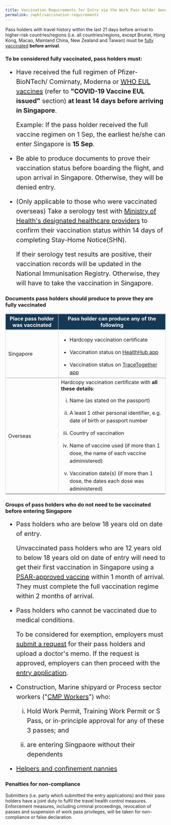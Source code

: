 ```yaml
---
title: Vaccination Requirements for Entry via the Work Pass Holder General Lane
permalink: /wphl/vaccination-requirements
---
```

Pass holders with travel history within the last 21 days before arrival to higher-risk countries/regions (i.e. all countries/regions, except Brunei, Hong Kong, Macao, Mainland China, New Zealand and Taiwan) must be <a href="#vaccinated">fully vaccinated</a> <b>before arrival</b>.

<div id="vaccinated"></div>

### To be considered fully vaccinated, pass holders must: 

<ol style="margin-top:0px; margin-bottom:0px; font-size:20px; list-style-type:disc;">
  <li style="margin-top:0px; margin-bottom:0px; font-size:20px; list-style-type:disc; line-height:1.5;">Have received the full regimen of Pfizer-BioNTech/ Comirnaty, Moderna or <a href="https://extranet.who.int/pqweb/vaccines/covid-19-vaccines">WHO EUL vaccines</a> (refer to <b>"COVID-19 Vaccine EUL issued"</b> section) <b>at least 14 days before arriving in Singapore</b>.
    <p style="margin-top:15px; margin-bottom:0px; font-size:20px; line-height:1.5;">Example: If the pass holder received the full vaccine regimen on 1 Sep, the earliest he/she can enter Singapore is <b>15 Sep</b>.</p>
  </li>
      <li style="margin-top:15px; margin-bottom:0px; font-size:20px; list-style-type:disc; line-height:1.5;">Be able to produce documents to prove their vaccination status before boarding the flight, and upon arrival in Singapore. Otherwise, they will be denied entry. </li>
    <li style="margin-top:15px; margin-bottom:0px; font-size:20px; list-style-type:disc; line-height:1.5;">(Only applicable to those who were vaccinated overseas) Take a serology test with <a href="https://www-moh-gov-sg-admin.cwp.sg/docs/librariesprovider5/serology-testing/non-exhaustive-list-of-gp-clinics-offering-service-on-serology-testing-and-notification-of-overseas-covid-19-vaccination-records-(29-jul-21).pdf">Ministry of Health's designated healthcare providers</a> to confirm their vaccination status within 14 days of completing Stay-Home Notice(SHN).
      <p style="margin-top:15px; margin-bottom:0px; font-size:20px; line-height:1.5;">If their serology test results are positive, their vaccination records will be updated in the National Immunisation Registry. Otherwise, they will have to take the vaccination in Singapore.</p>
  </li>
  </ol>
  
### Documents pass holders should produce to prove they are fully vaccinated

<table>
<thead>
<tr>
<th colspan="2" style="font-size:16px; border-top: 3px solid #D8D8D8; border-right:1px solid #D8D8D8; border-left:1px solid #D8D8D8; background-color:#153855; color:white;"><b>Place pass holder was vaccinated</b></th>
<th style="font-size:16px; border-top: 3px solid #D8D8D8; border-right: 1px solid #D8D8D8; background-color:#153855; color:white;"><b>Pass holder can produce any of the following</b></th>
</tr>
</thead>
<tbody>
<tr>
<td colspan="2" style="font-size:16px; border-top:3px solid #D8D8D8; border-right:1px solid #D8D8D8;  border-left:1px solid #D8D8D8;">Singapore</td>
  <td colspan="2" style="font-size:16px; border-top:3px solid #D8D8D8; border-right:1px solid #D8D8D8;  border-left:1px solid #D8D8D8;"> <ol style="margin-top:0px; margin-bottom:0px; font-size:16px; list-style-type:disc;">
      <li style="margin-top:15px; margin-bottom:0px; font-size:16px; list-style-type:disc; line-height:1.5;">Hardcopy vaccination certificate</li>
            <li style="margin-top:15px; margin-bottom:0px; font-size:16px; list-style-type:disc; line-height:1.5;">Vaccination status on <a href="https://www.healthhub.sg/">HealthHub app</a> </li>
     <li style="margin-top:15px; margin-bottom:0px; font-size:16px; list-style-type:disc; line-height:1.5;">Vaccination status on <a href="https://www.tracetogether.gov.sg/">TraceTogether app</a></li>
      </ol>	</td>
  </tr>
  <tr>
<td colspan="2" style="font-size:16px; border-top:3px solid #D8D8D8; border-right:1px solid #D8D8D8; border-left:1px solid #D8D8D8;">Overseas</td>
  <td colspan="2" style="font-size:16px; border-top:3px solid #D8D8D8; border-right:1px solid #D8D8D8;border-left:1px solid #D8D8D8;">	Hardcopy vaccination certificate with <b>all these details</b>: <ol style="margin-top:0px; margin-bottom:0px; font-size:16px; list-style-type:lower-roman; ">
      <li style="margin-top:15px; margin-bottom:0px; font-size:16px; list-style-type:lower-roman; line-height:1.5;">Name (as stated on the passport)</li>
            <li style="margin-top:15px; margin-bottom:0px; font-size:16px; list-style-type:lower-roman;  line-height:1.5;">A least 1 other personal identifier, e.g. date of birth or passport number </li>
     <li style="margin-top:15px; margin-bottom:0px; font-size:16px; list-style-type:lower-roman;  line-height:1.5;">Country of vaccination</li>
        <li style="margin-top:15px; margin-bottom:0px; font-size:16px; list-style-type:lower-roman;  line-height:1.5;">Name of vaccine used (if more than 1 dose, the name of each vaccine administered)</li>
        <li style="margin-top:15px; margin-bottom:0px; font-size:16px; list-style-type:lower-roman;  line-height:1.5;">Vaccination date(s) (if more than 1 dose, the dates each dose was administered)</li>
      </ol>	</td>
  </tr>
  </tbody>
  </table>


### Groups of pass holders who do not need to be vaccinated before entering Singapore

<ol style="margin-top:0px; margin-bottom:0px; font-size:20px; list-style-type:disc;">
  <li style="margin-top:0px; margin-bottom:0px; font-size:20px; list-style-type:disc; line-height:1.5;">Pass holders who are below 18 years old on date of entry.
    <p style="margin-top:15px; margin-bottom:0px; font-size:20px; line-height:1.5;">Unvaccinated pass holders who are 12 years old to below 18 years old on date of entry will need to get their first vaccination in Singapore using a <a href="https://www.hsa.gov.sg/hsa-psar">PSAR-approved vaccine</a> within 1 month of arrival. They must complete the full vaccination regime within 2 months of arrival. </p>
  </li>
    <li style="margin-top:15px; margin-bottom:0px; font-size:20px; list-style-type:disc; line-height:1.5;">Pass holders who cannot be vaccinated due to medical conditions.
      <p style="margin-top:15px; margin-bottom:0px; font-size:20px; line-height:1.5;">To be considered for exemption, employers must <a href="https://www.mom.gov.sg/exempt-vaccination">submit a request</a> for their pass holders and upload a doctor's memo. If the request is approved, employers can then proceed with the <a href="https://go.gov.sg/wphl-requirements">entry application</a>.</p>
  </li>
    <li style="margin-top:15px; margin-bottom:0px; font-size:20px; list-style-type:disc; line-height:1.5;">Construction, Marine shipyard or Process sector workers ("<a href="https://www.mom.gov.sg/newsroom/press-releases/2021/0806-resuming-entry-approvals-for-vaccinated-work-pass-holders-and-their-dependants#wphcmpmdw">CMP Workers</a>") who: 
      <ol style="margin-top:0px; margin-bottom:0px; font-size:20px; list-style-type:lower-roman;">
      <li style="margin-top:15px; margin-bottom:0px; font-size:20px; list-style-type:lower-roman; line-height:1.5;">Hold Work Permit, Training Work Permit or S Pass, or in-principle approval for any of these 3 passes; and</li>
            <li style="margin-top:15px; margin-bottom:0px; font-size:20px; list-style-type:lower-roman; line-height:1.5;">are entering Singpaore without their dependents</li>
      </ol>
  </li>
    <li style="margin-top:15px; margin-bottom:0px; font-size:20px; list-style-type:disc; line-height:1.5;"><a href="https://www.mom.gov.sg/newsroom/press-releases/2021/0806-resuming-entry-approvals-for-vaccinated-work-pass-holders-and-their-dependants#wphcmpmdw">Helpers and confinement nannies</a></li>
  </ol>


### Penalties for non-compliance

Submitters (i.e. party which submitted the entry applications) and their pass holders have a joint duty to fulfil the travel health control measures. Enforcement measures, including criminal proceedings, revocation of passes and suspension of work pass privileges, will be taken for non-compliance or false declaration.

